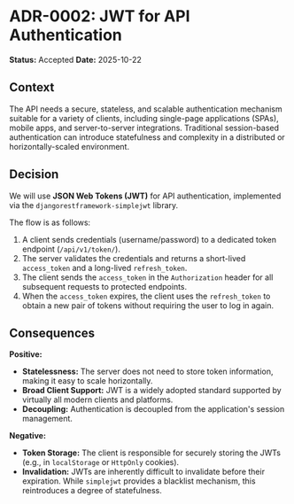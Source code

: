 # ADR-0002: JWT for API Authentication

**Status:** Accepted
**Date:** 2025-10-22

## Context

The API needs a secure, stateless, and scalable authentication mechanism suitable for a variety of clients, including single-page applications (SPAs), mobile apps, and server-to-server integrations. Traditional session-based authentication can introduce statefulness and complexity in a distributed or horizontally-scaled environment.

## Decision

We will use **JSON Web Tokens (JWT)** for API authentication, implemented via the `djangorestframework-simplejwt` library.

The flow is as follows:
1. A client sends credentials (username/password) to a dedicated token endpoint (`/api/v1/token/`).
2. The server validates the credentials and returns a short-lived `access_token` and a long-lived `refresh_token`.
3. The client sends the `access_token` in the `Authorization` header for all subsequent requests to protected endpoints.
4. When the `access_token` expires, the client uses the `refresh_token` to obtain a new pair of tokens without requiring the user to log in again.

## Consequences

**Positive:**
- **Statelessness:** The server does not need to store token information, making it easy to scale horizontally.
- **Broad Client Support:** JWT is a widely adopted standard supported by virtually all modern clients and platforms.
- **Decoupling:** Authentication is decoupled from the application's session management.

**Negative:**
- **Token Storage:** The client is responsible for securely storing the JWTs (e.g., in `localStorage` or `HttpOnly` cookies).
- **Invalidation:** JWTs are inherently difficult to invalidate before their expiration. While `simplejwt` provides a blacklist mechanism, this reintroduces a degree of statefulness.
